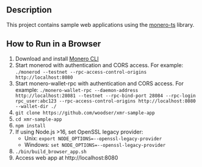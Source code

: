 ## Description

This project contains sample web applications using the [monero-ts](https://github.com/woodser/monero-ts) library.

## How to Run in a Browser

1. Download and install [Monero CLI](https://getmonero.org/downloads/)
2. Start monerod with authentication and CORS access.  For example: `./monerod --testnet --rpc-access-control-origins http://localhost:8080`
3. Start monero-wallet-rpc with authentication and CORS access.  For example: `./monero-wallet-rpc --daemon-address http://localhost:28081 --testnet --rpc-bind-port 28084 --rpc-login rpc_user:abc123 --rpc-access-control-origins http://localhost:8080 --wallet-dir ./`
4. `git clone https://github.com/woodser/xmr-sample-app`
5. `cd xmr-sample-app`
6. `npm install`
7. If using Node.js >16, set OpenSSL legacy provider:
    - Unix: `export NODE_OPTIONS=--openssl-legacy-provider`
    - Windows: `set NODE_OPTIONS=--openssl-legacy-provider`
8. `./bin/build_browser_app.sh`
9. Access web app at http://localhost:8080